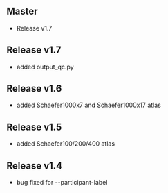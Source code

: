 ## Master
* Release v1.7

## Release v1.7
* added output_qc.py

## Release v1.6
* added Schaefer1000x7 and  Schaefer1000x17 atlas

## Release v1.5
* added Schaefer100/200/400 atlas

## Release v1.4
* bug fixed for --participant-label



